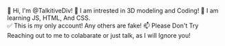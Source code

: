 👋 Hi, I'm @TalkitiveDiv! 
👀 I am intrested in 3D modeling and Coding!
🌱 I am learning JS, HTML, And CSS.  
✅ This is my only account! Any others are fake!
📫 Please Don't Try Reaching out to me to colabarate or just talk, as I will Ignore you!

<!---
TalkitiveDiv/TalkitiveDiv is a ✨ special ✨ repository because its `README.md` (this file) appears on your GitHub profile.
You can click the Preview link to take a look at your changes.
--->
